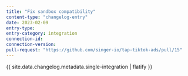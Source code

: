 ```yaml
---
title: "Fix sandbox compatibility"
content-type: "changelog-entry"
date: 2023-02-09
entry-type: 
entry-category: integration
connection-id: 
connection-version: 
pull-request: "https://github.com/singer-io/tap-tiktok-ads/pull/15"
---
```

{{ site.data.changelog.metadata.single-integration | flatify }}